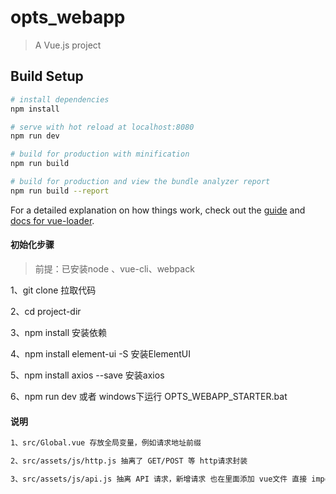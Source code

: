 # opts_webapp

> A Vue.js project

## Build Setup

``` bash
# install dependencies
npm install

# serve with hot reload at localhost:8080
npm run dev

# build for production with minification
npm run build

# build for production and view the bundle analyzer report
npm run build --report
```

For a detailed explanation on how things work, check out the [guide](http://vuejs-templates.github.io/webpack/) and [docs for vue-loader](http://vuejs.github.io/vue-loader).



#### 初始化步骤
> 前提：已安装node 、vue-cli、webpack

1、git clone  拉取代码

2、cd project-dir

3、npm install 安装依赖

4、npm install element-ui -S 安装ElementUI
 
5、npm install axios --save  安装axios

6、npm run dev  或者 windows下运行 OPTS_WEBAPP_STARTER.bat


#### 说明
``` bash
1、src/Global.vue 存放全局变量，例如请求地址前缀

2、src/assets/js/http.js 抽离了 GET/POST 等 http请求封装

3、src/assets/js/api.js 抽离 API 请求，新增请求 也在里面添加 vue文件 直接 import 使用即可


